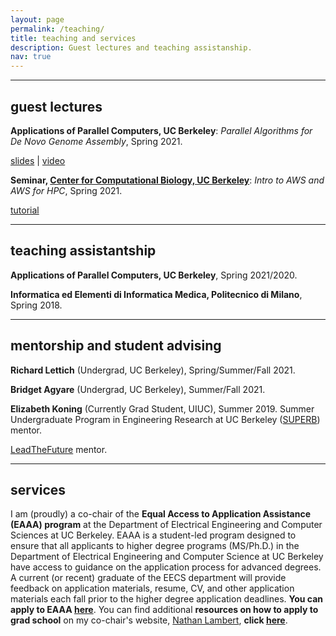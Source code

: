 ```yaml
---
layout: page
permalink: /teaching/
title: teaching and services
description: Guest lectures and teaching assistanship.
nav: true
---
```

___

## guest lectures

**Applications of Parallel Computers, UC Berkeley**: *Parallel Algorithms for De Novo Genome Assembly*, Spring 2021.

[slides](https://bit.ly/3beLtwh) \| [video](https://www.youtube.com/watch?v=bJky-GMFob4)

**Seminar, [Center for Computational Biology, UC Berkeley](https://ccb.berkeley.edu/)**: *Intro to AWS and AWS for HPC*, Spring 2021.

[tutorial](https://github.com/giuliaguidi/AWS-Tutorial-CompBio-Seminar)

___

## teaching assistantship

**Applications of Parallel Computers, UC Berkeley**, Spring 2021/2020.

**Informatica ed Elementi di Informatica Medica, Politecnico di Milano**, Spring 2018.

___

## mentorship and student advising

**Richard Lettich** (Undergrad, UC Berkeley), Spring/Summer/Fall 2021.

**Bridget Agyare** (Undergrad, UC Berkeley), Summer/Fall 2021.

**Elizabeth Koning** (Currently Grad Student, UIUC), Summer 2019. Summer Undergraduate Program in Engineering Research at UC Berkeley ([SUPERB](https://eecs.berkeley.edu/resources/undergrads/research/superb)) mentor. 

[LeadTheFuture](leadthefuture.tech) mentor.

___

## services

I am (proudly) a co-chair of the **Equal Access to Application Assistance (EAAA) program** at the Department of Electrical Engineering and Computer Sciences at UC Berkeley. EAAA is a student-led program designed to ensure that all applicants to higher degree programs (MS/Ph.D.) in the Department of Electrical Engineering and Computer Science at UC Berkeley have access to guidance on the application process for advanced degrees. A current (or recent) graduate of the EECS department will provide feedback on application materials, resume, CV, and other application materials each fall prior to the higher degree application deadlines. **You can apply to EAAA [here]()**. You can find additional **resources on how to apply to grad school** on my co-chair's website, [Nathan Lambert](https://www.natolambert.com/), **click [here](https://www.natolambert.com/guides/grad-apps)**.
